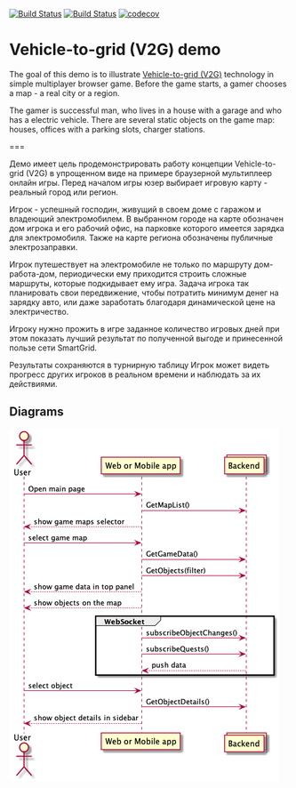 [![Build Status](https://travis-ci.org/v2g-demo/v2g-demo.svg?branch=master)](https://travis-ci.org/v2g-demo/v2g-demo)
[![Build Status](https://dev.azure.com/v2g-demo/v2g-demo/_apis/build/status/v2g-demo.v2g-demo?branchName=master)](https://dev.azure.com/v2g-demo/v2g-demo/_build/latest?definitionId=2&branchName=master)
[![codecov](https://codecov.io/gh/v2g-demo/v2g-demo/branch/master/graph/badge.svg)](https://codecov.io/gh/v2g-demo/v2g-demo)

# Vehicle-to-grid (V2G) demo

The goal of this demo is to illustrate [Vehicle-to-grid (V2G)](https://en.wikipedia.org/wiki/Vehicle-to-grid) technology in simple multiplayer browser game. Before the game starts, a gamer chooses a map - a real city or a region.

The gamer is successful man, who lives in a house with a garage and who has a electric vehicle. There are several static objects on the game map: houses, offices with a parking slots, charger stations.

===

Демо имеет цель продемонстрировать работу концепции Vehicle-to-grid (V2G) в упрощенном виде на примере браузерной мультиплеер онлайн игры. Перед началом игры юзер выбирает игровую карту - реальный город или регион. 

Игрок - успешный господин, живущий в своем доме с гаражом и владеющий электромобилем. В выбранном городе на карте обозначен дом игрока и его рабочий офис, на парковке которого имеется зарядка для электромобиля. Также на карте региона обозначены публичные электрозаправки. 

Игрок путешествует на электромобиле не только по маршруту дом-работа-дом, периодически ему приходится строить сложные маршруты, которые подкидывает ему игра. 
Задача игрока так планировать свои передвижение, чтобы потратить минимум денег на зарядку авто, или даже заработать благодаря динамической цене на электричество. 


Игроку нужно прожить в игре заданное количество игровых дней при этом показать лучший результат по полученной выгоде и 
принесенной пользе сети SmartGrid.

Результаты сохраняются в турнирную таблицу
Игрок может видеть прогресс других игроков в реальном времени и наблюдать за их действиями.

## Diagrams

![seq1](uml/seq1.png?raw=true)
